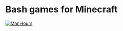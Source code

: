 # Bash games for Minecraft

[![ManHours](https://manhours.aiursoft.cn/r/gitlab.aiursoft.cn/anduin/bashgamesforminecraft.svg)](https://gitlab.aiursoft.cn/anduin/bashgamesforminecraft/-/commits/master?ref_type=heads)
